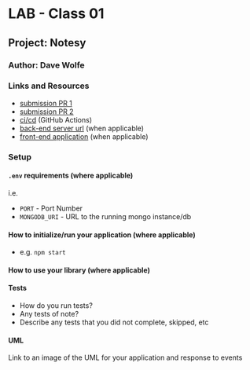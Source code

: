# LAB - Class 01

## Project: Notesy

### Author: Dave Wolfe

### Links and Resources

- [submission PR 1](https://github.com/wolfes-401-advanced-javascript/notes/pull/1)
- [submission PR 2](https://github.com/wolfes-401-advanced-javascript/notes/pull/2)
- [ci/cd](http://xyz.com) (GitHub Actions)
- [back-end server url](http://xyz.com) (when applicable)
- [front-end application](http://xyz.com) (when applicable)

### Setup

#### `.env` requirements (where applicable)

i.e.

- `PORT` - Port Number
- `MONGODB_URI` - URL to the running mongo instance/db

#### How to initialize/run your application (where applicable)

- e.g. `npm start`

#### How to use your library (where applicable)

#### Tests

- How do you run tests?
- Any tests of note?
- Describe any tests that you did not complete, skipped, etc

#### UML

Link to an image of the UML for your application and response to events
